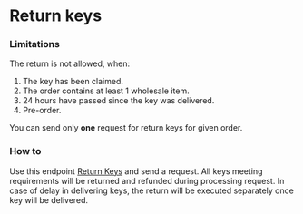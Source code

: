# Return keys

### Limitations

The return is not allowed, when:

1. The key has been claimed.
2. The order contains at least 1 wholesale item.
3. 24 hours have passed since the key was delivered.
4. Pre-order.

You can send only **one** request for return keys for given order.

### How to

Use this endpoint [Return Keys](../api/order/v2/README.md#return-keys) and send a request.
All keys meeting requirements will be returned and refunded during processing request.
In case of delay in delivering keys, the return will be executed separately once key will be delivered.